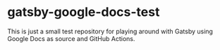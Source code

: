# gatsby-google-docs-test

This is just a small test repository for playing around with Gatsby using Google Docs as source and GitHub Actions.
